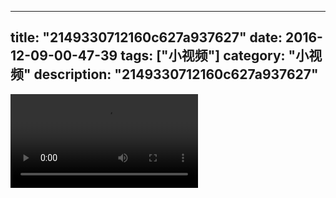 
---
title: "2149330712160c627a937627"
date: 2016-12-09-00-47-39
tags: ["小视频"]
category: "小视频"
description: "2149330712160c627a937627"
---
<video src="http://ohtsqip0g.bkt.clouddn.com/2149330712160c627a937627.mp4" controls="controls"></video>
